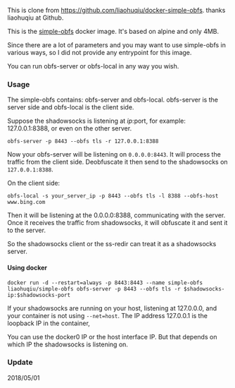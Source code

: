 This is clone from https://github.com/liaohuqiu/docker-simple-obfs. thanks liaohuqiu at Github.

This is the [simple-obfs](https://github.com/shadowsocks/simple-obfs) docker image. It's based on alpine and only 4MB.

Since there are a lot of parameters and you may want to use simple-obfs in various ways, so I did not provide any entrypoint for this image.

You can run obfs-server or obfs-local in any way you wish.

### Usage

The simple-obfs contains: obfs-server and obfs-local. obfs-server is the server side and obfs-local is the client side.

Suppose the shadowsocks is listening at $ip:$port, for example: 127.0.0.1:8388, or even on the other server.

```
obfs-server -p 8443 --obfs tls -r 127.0.0.1:8388
```

Now your obfs-server will be listening on `0.0.0.0:8443`. It will process the traffic from the client side. Deobfuscate it then send to the shadowsocks on `127.0.0.1:8388`.

On the client side:

```
obfs-local -s your_server_ip -p 8443 --obfs tls -l 8388 --obfs-host www.bing.com
```

Then it will be listening at the 0.0.0.0:8388, communicating with the server. Once it receives the traffic from shadowsocks, it will obfuscate it and sent it to the server.

So the shadowsocks client or the ss-redir can treat it as a shadowsocks server.

#### Using docker

```
docker run -d --restart=always -p 8443:8443 --name simple-obfs liaohuqiu/simple-obfs obfs-server -p 8443 --obfs tls -r $shadowsocks-ip:$shadowsocks-port
```

If your shadowsocks are running on your host, listening at 127.0.0.0, and your container is not using `--net=host`. The IP address 127.0.0.1 is the loopback IP in the container,

You can use the docker0 IP or the host interface IP. But that depends on which IP the shadowsocks is listening on.

### Update

2018/05/01
